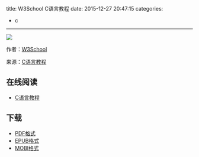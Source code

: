 title: W3School C语言教程
date: 2015-12-27 20:47:15
categories:
  - c
---

![](https://www.gitbook.com/book/wizardforcel/w3school-c/dashboard)

作者：[W3School](http://www.w3cschool.cc)

来源：[C语言教程](http://www.w3cschool.cc/cprogramming/c-tutorial.html)

<!--more-->

## 在线阅读 ##

* [C语言教程](http://www.w3cschool.cc/cprogramming/c-tutorial.html)

## 下载 ##

* [PDF格式](https://www.gitbook.com/download/pdf/book/wizardforcel/w3school-c)
* [EPUB格式](https://www.gitbook.com/download/epub/book/wizardforcel/w3school-c)
* [MOBI格式](https://www.gitbook.com/download/mobi/book/wizardforcel/w3school-c)